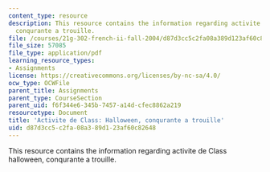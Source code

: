 ```yaml
---
content_type: resource
description: This resource contains the information regarding activite de Class halloween,
  conqurante a trouille.
file: /courses/21g-302-french-ii-fall-2004/d87d3cc5c2fa08a389d123af60c82648_MIT21G_302_F04_trouille_F.pdf
file_size: 57085
file_type: application/pdf
learning_resource_types:
- Assignments
license: https://creativecommons.org/licenses/by-nc-sa/4.0/
ocw_type: OCWFile
parent_title: Assignments
parent_type: CourseSection
parent_uid: f6f344e6-345b-7457-a14d-cfec8862a219
resourcetype: Document
title: 'Activite de Class: Halloween, conqurante a trouille'
uid: d87d3cc5-c2fa-08a3-89d1-23af60c82648
---
```

This resource contains the information regarding activite de Class halloween, conqurante a trouille.